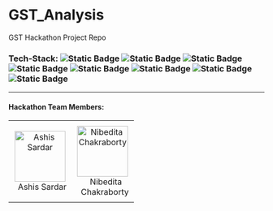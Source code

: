 # GST_Analysis
GST Hackathon Project Repo

### Tech-Stack: ![Static Badge](https://img.shields.io/badge/Python-ebd31f) ![Static Badge](https://img.shields.io/badge/Pandas-eb1fae) ![Static Badge](https://img.shields.io/badge/Numpy-eb6d1f) ![Static Badge](https://img.shields.io/badge/Scikit%20Learn-3a1feb) ![Static Badge](https://img.shields.io/badge/Matplotlib-4b9e3b) ![Static Badge](https://img.shields.io/badge/Seaborn-1f9deb) ![Static Badge](https://img.shields.io/badge/Joblib-ebd7a1) ![Static Badge](https://img.shields.io/badge/Git-ae104a)

<hr>

#### Hackathon Team Members:
<table>
  <tr>
    <td style="text-align: center; padding: 10px;">
      <a href="https://github.com/AshisSardar">
        <img src="https://github.com/AshisSardar.png" alt="Ashis Sardar" style="width: 100px; height: 100px;">
      </a><br>
      &nbsp; Ashis Sardar
    </td>
    <td style="text-align: center; padding: 10px;">
      <a href="https://github.com/nibedita6302">
        <img src="https://github.com/nibedita6302.png" alt="Nibedita Chakraborty" style="width: 100px; height: 100px;">
      </a><br>
      &nbsp;&nbsp; Nibedita <br>
      &nbsp; Chakraborty
    </td>
  </tr>
</table>
